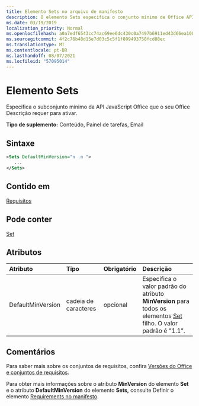 ```yaml
---
title: Elemento Sets no arquivo de manifesto
description: O elemento Sets especifica o conjunto mínimo de Office API JavaScript que seu Office Desempio exige para ativar.
ms.date: 03/19/2019
localization_priority: Normal
ms.openlocfilehash: a0a7edf6543cc74ac69ee6dc430c0a7497b6911ed43d66ea1082c0d477255948
ms.sourcegitcommit: 4f2c76b48d15e7d03c5c5f1f809493758fcd88ec
ms.translationtype: MT
ms.contentlocale: pt-BR
ms.lasthandoff: 08/07/2021
ms.locfileid: "57095014"
---
```

# <a name="sets-element"></a>Elemento Sets

Especifica o subconjunto mínimo da API JavaScript Office que o seu Office Descrição requer para ativar.

**Tipo de suplemento:** Conteúdo, Painel de tarefas, Email

## <a name="syntax"></a>Sintaxe

```XML
<Sets DefaultMinVersion="n .n ">
   ...
</Sets>
```

## <a name="contained-in"></a>Contido em

[Requisitos](requirements.md)

## <a name="can-contain"></a>Pode conter

[Set](set.md)

## <a name="attributes"></a>Atributos

|Atributo|Tipo|Obrigatório|Descrição|
|:-----|:-----|:-----|:-----|
|DefaultMinVersion|cadeia de caracteres|opcional|Especifica o valor padrão do atributo **MinVersion** para todos os elementos [Set](set.md) filho. O valor padrão é "1.1".|

## <a name="remarks"></a>Comentários

Para saber mais sobre os conjuntos de requisitos, confira [Versões do Office e conjuntos de requisitos](../../develop/office-versions-and-requirement-sets.md).

Para obter mais informações sobre o atributo **MinVersion** do elemento **Set** e o atributo **DefaultMinVersion** do elemento **Sets,** consulte Definir o elemento [Requirements no manifesto](../../develop/specify-office-hosts-and-api-requirements.md#set-the-requirements-element-in-the-manifest).

